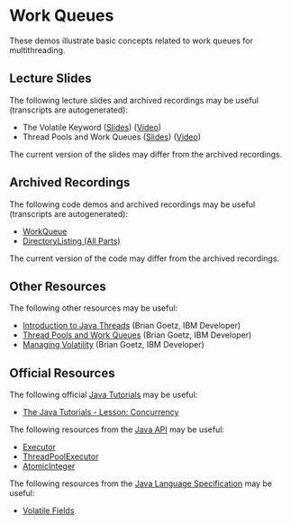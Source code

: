 Work Queues
=================================================

These demos illustrate basic concepts related to work queues for multithreading.

## Lecture Slides ##

The following lecture slides and archived recordings may be useful (transcripts are autogenerated):

- The Volatile Keyword ([Slides](https://docs.google.com/presentation/d/e/2PACX-1vQz-zZBrSviez9lk1igJa2cyzfRaqh4nadnLQRpCQq2aqT5jB6jA49vp17cDhR2QRmHHjXTBeQdEO5o/pub?start=false&loop=false&delayms=3000)) ([Video](https://drive.google.com/file/d/1PtN8QKiJurwN1aIi0bruYMNnA7aJgnC8/view?usp=sharing))
- Thread Pools and Work Queues ([Slides](https://docs.google.com/presentation/d/e/2PACX-1vQcFkxoLMWlyWIrTQjEsPNQ5XwNm_fviTs0N2iDtPyMFK0EA2VQxNCDgj7xRdhe8Y5rL9Lz17eamoJa/pub?start=false&loop=false&delayms=3000)) ([Video](https://drive.google.com/file/d/1Nz47N4dqlnypm3HSvtOB0iMwmO35aMgR/view?usp=sharing))

The current version of the slides may differ from the archived recordings.

## Archived Recordings ##

The following code demos and archived recordings may be useful (transcripts are autogenerated):

- [WorkQueue](https://drive.google.com/file/d/1IQIU3GxPRiF8YY4VS_lv_M0yfcLAMmnQ/view?usp=sharing)
- [DirectoryListing (All Parts)](https://drive.google.com/file/d/1UKW_iCN2AgCOWx7GSbKRRfH71ueXtU9L/view?usp=sharing)

The current version of the code may differ from the archived recordings.

## Other Resources ##

The following other resources may be useful:

- [Introduction to Java Threads](https://developer.ibm.com/tutorials/j-threads/) (Brian Goetz, IBM Developer)
- [Thread Pools and Work Queues](https://web.archive.org/web/20210126172022/https://www.ibm.com/developerworks/library/j-jtp0730/index.html) (Brian Goetz, IBM Developer)
- [Managing Volatility](https://web.archive.org/web/20210228140403/https://www.ibm.com/developerworks/java/library/j-jtp06197/index.html) (Brian Goetz, IBM Developer)

## Official Resources ##

The following official [Java Tutorials](http://docs.oracle.com/javase/tutorial/index.html) may be useful:

- [The Java Tutorials - Lesson: Concurrency](https://docs.oracle.com/javase/tutorial/essential/concurrency/index.html)

The following resources from the [Java API](https://www.cs.usfca.edu/~cs212/javadoc/api/) may be useful:

- [Executor](https://www.cs.usfca.edu/~cs212/javadoc/api/java.base/java/util/concurrent/Executor.html)
- [ThreadPoolExecutor](https://www.cs.usfca.edu/~cs212/javadoc/api/java.base/java/util/concurrent/ThreadPoolExecutor.html)
- [AtomicInteger](https://www.cs.usfca.edu/~cs212/javadoc/api/java.base/java/util/concurrent/atomic/AtomicInteger.html)

The following resources from the [Java Language Specification](https://docs.oracle.com/javase/specs/jls/se16/html/index.html) may be useful:

- [Volatile Fields](https://docs.oracle.com/javase/specs/jls/se16/html/jls-8.html#jls-8.3.1.4)
